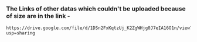 ### The Links of other datas which couldn't be uploaded because of size are in the link - 
```
https://drive.google.com/file/d/1DSn2FxKqtzUj_K2ZgWHjg0J7eIA16O1n/view?usp=sharing
```
